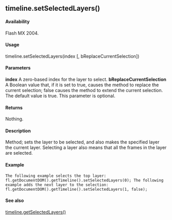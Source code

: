 ## timeline.setSelectedLayers()

#### Availability

Flash MX 2004.

#### Usage

timeline.setSelectedLayers(index \[, bReplaceCurrentSelection\])

#### Parameters

**index** A zero-based index for the layer to select.
**bReplaceCurrentSelection** A Boolean value that, if it is set to true, causes the method to replace the current selection; false causes the method to extend the current selection. The default value is true. This parameter is optional.

#### Returns

Nothing.

#### Description

Method; sets the layer to be selected, and also makes the specified layer the current layer. Selecting a layer also means that all the frames in the layer are selected.

#### Example

```
The following example selects the top layer: fl.getDocumentDOM().getTimeline().setSelectedLayers(0); The following example adds the next layer to the selection:
fl.getDocumentDOM().getTimeline().setSelectedLayers(1, false);

```
#### See also

[timeline.getSelectedLayers()](#_bookmark1060)
